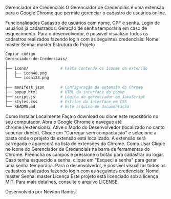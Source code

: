 Gerenciador de Credenciais
O Gerenciador de Credenciais é uma extensão para o Google Chrome que permite gerenciar o cadastro de usuários online.

Funcionalidades
Cadastro de usuários com nome, CPF e senha.
Login de usuários já cadastrados.
Geração de senha temporária em caso de esquecimento.
Para o desenvolvedor, é possível visualizar todos os cadastros realizados fazendo login com as seguintes credenciais:
Nome: master
Senha: master
Estrutura do Projeto
```bash
Copiar código
Gerenciador-de-Credenciais/
│
├── icons/              # Pasta contendo os ícones da extensão
│   ├── icon48.png
│   └── icon128.png
│
├── manifest.json       # Configuração da extensão do Chrome
├── popup.html          # HTML da interface do popup
├── script.js           # Lógica do gerenciador em JavaScript
├── styles.css          # Estilos da interface em CSS
└── README.md           # Este arquivo de documentação
```
Como Instalar Localmente
Faça o download ou clone este repositório no seu computador.
Abra o Google Chrome e navegue até chrome://extensions/.
Ative o Modo do Desenvolvedor (localizado no canto superior direito).
Clique em "Carregar sem compactação" e selecione a pasta onde o projeto da extensão está localizado.
A extensão será carregada e aparecerá na lista de extensões do Chrome.
Como Usar
Clique no ícone do Gerenciador de Credenciais na barra de ferramentas do Chrome.
Preencha os campos e pressione o botão para cadastrar ou logar.
Caso tenha esquecido a senha, clique em "Esqueci a senha" para gerar uma senha temporária.
Para o desenvolvedor, é possível visualizar todos os cadastros realizados fazendo login com as seguintes credenciais:
Nome: master
Senha: master
Licença
Este projeto está licenciado sob a licença MIT. Para mais detalhes, consulte o arquivo LICENSE.

Desenvolvido por Newton Ramos.
